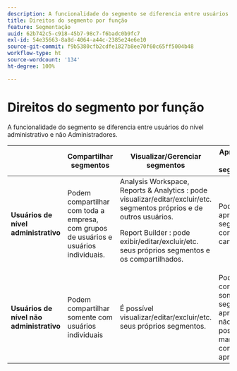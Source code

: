 ```yaml
---
description: A funcionalidade do segmento se diferencia entre usuários do nível administrativo e não Administradores.
title: Direitos do segmento por função
feature: Segmentação
uuid: 62b742c5-c918-45b7-98c7-f6badc0b9fc7
exl-id: 54e35663-8a8d-4064-a44c-2385e24e6e10
source-git-commit: f9b5380cfb2cdfe1827b8ee70f60c65ff5004b48
workflow-type: ht
source-wordcount: '134'
ht-degree: 100%

---
```


# Direitos do segmento por função

A funcionalidade do segmento se diferencia entre usuários do nível administrativo e não Administradores.

<table id="table_13F72FD90C964B86BD4B51E6F51ED292"> 
 <thead> 
  <tr> 
   <th colname="col1" class="entry"></th> 
   <th colname="col2" class="entry"> Compartilhar segmentos </th> 
   <th colname="col3" class="entry"> Visualizar/Gerenciar segmentos </th> 
   <th colname="col4" class="entry"> Aprovação de segmentos </th> 
   <th colname="col5" class="entry"> Aplicação de segmentos </th> 
  </tr> 
 </thead>
 <tbody> 
  <tr> 
   <td colname="col1"> <b>Usuários de nível administrativo</b> </td> 
   <td colname="col2"> Podem compartilhar com toda a empresa, com grupos de usuários e usuários individuais. </td> 
   <td colname="col3"> <span class="keyword"> Analysis Workspace, Reports &amp; Analytics </span>: pode visualizar/editar/excluir/etc. segmentos próprios e de outros usuários. <p> <span class="keyword"> Report Builder </span>: pode exibir/editar/excluir/etc. seus próprios segmentos e os compartilhados. </p> </td> 
   <td colname="col4"> Pode aprovar segmentos como canônicos. </td> 
   <td colname="col5"> Pode aplicar qualquer segmento na organização inteira. </td> 
  </tr> 
  <tr> 
   <td colname="col1"> <b>Usuários de nível não administrativo</b> </td> 
   <td colname="col2"> Podem compartilhar somente com usuários individuais </td> 
   <td colname="col3"> É possível visualizar/editar/excluir/etc. seus próprios segmentos. </td> 
   <td colname="col4"> Pode consumir somente segmentos aprovados; não é possível marcar como aprovado. </td> 
   <td colname="col5"> Pode aplicar seus próprios segmentos e os compartilhados com eles. </td> 
  </tr> 
 </tbody> 
</table>

